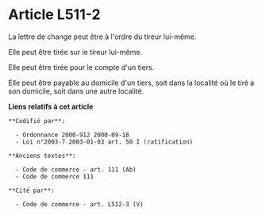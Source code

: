 # Article L511-2

La lettre de change peut être à l'ordre du tireur lui-même.

Elle peut être tirée sur le tireur lui-même.

Elle peut être tirée pour le compte d'un tiers.

Elle peut être payable au domicile d'un tiers, soit dans la localité où le tiré a son domicile, soit dans une autre localité.

**Liens relatifs à cet article**

	**Codifié par**:

	  - Ordonnance 2000-912 2000-09-18
	  - Loi n°2003-7 2003-01-03 art. 50 I (ratification)

	**Anciens textes**:

	  - Code de commerce - art. 111 (Ab)
	  - Code de commerce 111

	**Cité par**:

	  - Code de commerce - art. L512-3 (V)
